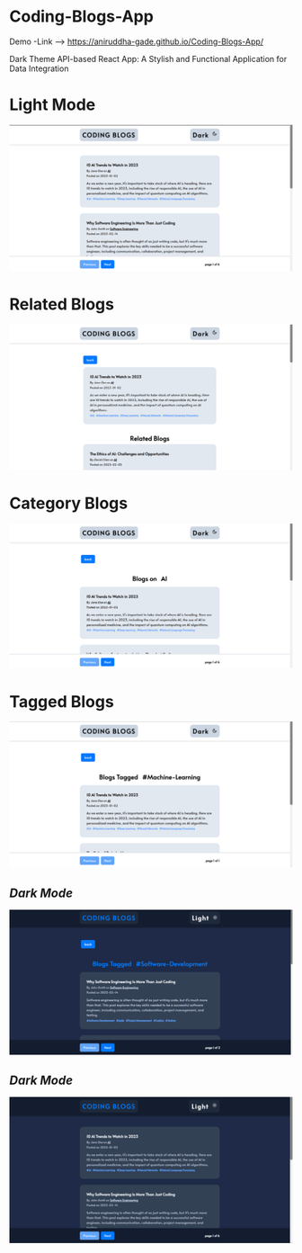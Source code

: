 # Coding-Blogs-App

Demo -Link --> https://aniruddha-gade.github.io/Coding-Blogs-App/

Dark Theme API-based React App:
A Stylish and Functional Application for Data Integration


# Light Mode
![Alt Text](https://raw.githubusercontent.com/aniruddha-gade/Coding-Blogs-App/main/public/App%20Image/App%20Image1.png)

# Related Blogs
![Alt Text](https://raw.githubusercontent.com/aniruddha-gade/Coding-Blogs-App/main/public/App%20Image/App%20Image2.png)

# Category Blogs
![Alt Text](https://raw.githubusercontent.com/aniruddha-gade/Coding-Blogs-App/main/public/App%20Image/App%20Image3.png)

# Tagged Blogs
![Alt Text](https://raw.githubusercontent.com/aniruddha-gade/Coding-Blogs-App/main/public/App%20Image/App%20Image4.png)



## *Dark Mode*
![Alt Text](https://raw.githubusercontent.com/aniruddha-gade/Coding-Blogs-App/main/public/App%20Image/App%20Image5.png)

## *Dark Mode*
![Alt Text](https://raw.githubusercontent.com/aniruddha-gade/Coding-Blogs-App/main/public/App%20Image/App%20Image6.png)


